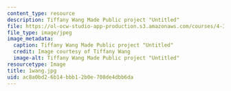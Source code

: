 ```yaml
---
content_type: resource
description: Tiffany Wang Made Public project "Untitled"
file: https://ol-ocw-studio-app-production.s3.amazonaws.com/courses/4-301-introduction-to-the-visual-arts-spring-2007/ac8a0bd26b14bbb12b0e708de4dbb6da_1wang.jpg
file_type: image/jpeg
image_metadata:
  caption: Tiffany Wang Made Public project "Untitled"
  credit: Image courtesy of Tiffany Wang
  image-alt: Tiffany Wang Made Public project "Untitled"
resourcetype: Image
title: 1wang.jpg
uid: ac8a0bd2-6b14-bbb1-2b0e-708de4dbb6da
---
```

